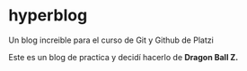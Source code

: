 # hyperblog

Un blog increible para el curso de Git y Github de Platzi

Este es un blog de practica y decidí hacerlo de **Dragon Ball Z.**